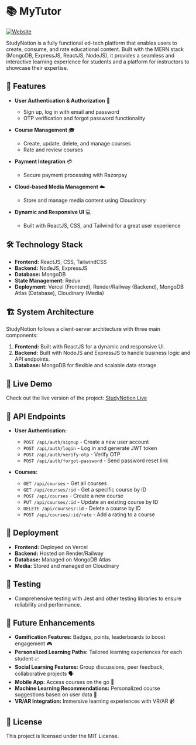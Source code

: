 # 📚 MyTutor

[![Website](https://img.shields.io/badge/Website-Live-brightgreen)](https://study-notion-nine-chi.vercel.app/)

StudyNotion is a fully functional ed-tech platform that enables users to create, consume, and rate educational content. Built with the MERN stack (MongoDB, ExpressJS, ReactJS, NodeJS), it provides a seamless and interactive learning experience for students and a platform for instructors to showcase their expertise.

## 🌟 Features

- **User Authentication & Authorization** 🔐

  - Sign up, log in with email and password
  - OTP verification and forgot password functionality

- **Course Management** 🎓

  - Create, update, delete, and manage courses
  - Rate and review courses

- **Payment Integration** 💳

  - Secure payment processing with Razorpay

- **Cloud-based Media Management** ☁️

  - Store and manage media content using Cloudinary

- **Dynamic and Responsive UI** 💻
  - Built with ReactJS, CSS, and Tailwind for a great user experience

## 🛠️ Technology Stack

- **Frontend:** ReactJS, CSS, TailwindCSS
- **Backend:** NodeJS, ExpressJS
- **Database:** MongoDB
- **State Management:** Redux
- **Deployment:** Vercel (Frontend), Render/Railway (Backend), MongoDB Atlas (Database), Cloudinary (Media)

## 🏗️ System Architecture

StudyNotion follows a client-server architecture with three main components:

1. **Frontend:** Built with ReactJS for a dynamic and responsive UI.
2. **Backend:** Built with NodeJS and ExpressJS to handle business logic and API endpoints.
3. **Database:** MongoDB for flexible and scalable data storage.

## 🔗 Live Demo

Check out the live version of the project: [StudyNotion Live](https://study-notion-nine-chi.vercel.app/)

## 📖 API Endpoints

- **User Authentication:**

  - `POST /api/auth/signup` - Create a new user account
  - `POST /api/auth/login` - Log in and generate JWT token
  - `POST /api/auth/verify-otp` - Verify OTP
  - `POST /api/auth/forgot-password` - Send password reset link

- **Courses:**
  - `GET /api/courses` - Get all courses
  - `GET /api/courses/:id` - Get a specific course by ID
  - `POST /api/courses` - Create a new course
  - `PUT /api/courses/:id` - Update an existing course by ID
  - `DELETE /api/courses/:id` - Delete a course by ID
  - `POST /api/courses/:id/rate` - Add a rating to a course

## 🚀 Deployment

- **Frontend:** Deployed on Vercel
- **Backend:** Hosted on Render/Railway
- **Database:** Managed on MongoDB Atlas
- **Media:** Stored and managed on Cloudinary

## 🧪 Testing

- Comprehensive testing with Jest and other testing libraries to ensure reliability and performance.

## 🔮 Future Enhancements

- **Gamification Features:** Badges, points, leaderboards to boost engagement 🎮
- **Personalized Learning Paths:** Tailored learning experiences for each student 📈
- **Social Learning Features:** Group discussions, peer feedback, collaborative projects 🗣️
- **Mobile App:** Access courses on the go 📱
- **Machine Learning Recommendations:** Personalized course suggestions based on user data 🤖
- **VR/AR Integration:** Immersive learning experiences with VR/AR 📹

## 📄 License

This project is licensed under the MIT License.
